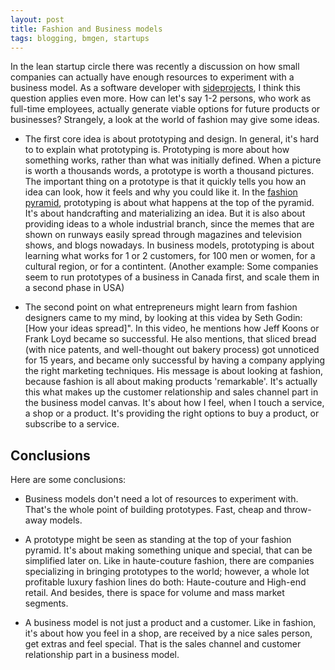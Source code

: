 ```yaml
---
layout: post
title: Fashion and Business models
tags: blogging, bmgen, startups
---
```

In the lean startup circle there was recently a discussion on how small companies can actually have enough resources to experiment with a business model. As a software developer with [sideprojects](....), I think this question applies even more. How can let's say 1-2 persons, who work as full-time employees, actually generate viable options for future products or businesses? Strangely, a look at the world of fashion may give some ideas.

* The first core idea is about prototyping and design. In general, it's hard to to explain what prototyping is. Prototyping is more about how something works, rather than what was initially defined. When a picture is worth a thousands words, a prototype is worth a thousand pictures. The important thing on a prototype is that it quickly tells you how an idea can look, how it feels and why you could like it. In the [fashion pyramid](http://www.fashionindie.com/runway-to-red-carpet-in-armani-prive-haute-couture/), prototyping is about what happens at the top of the pyramid. It's about handcrafting and materializing an idea. But it is also about providing ideas to a whole industrial branch, since the memes that are shown on runways easily spread through magazines and television shows, and blogs nowadays. In business models, prototyping is about learning what works for 1 or 2 customers, for 100 men or women, for a cultural region, or for a contintent. (Another example: Some companies seem to run prototypes of a business in Canada first, and scale them in a second phase in USA)

* The second point on what entrepreneurs might learn from fashion designers came to my mind, by looking at this videa by Seth Godin: [How your ideas spread]". In this video, he mentions how Jeff Koons or Frank Loyd became so successful. He also mentions, that sliced bread (with nice patents, and well-thought out bakery process) got unnoticed for 15 years, and became only successful by having a company applying the right marketing techniques. His message is about looking at fashion, because fashion is all about making products 'remarkable'. It's actually this what makes up the customer relationship and sales channel part in the business model canvas. It's about how I feel, when I touch a service, a shop or a product. It's providing the right options to buy a product, or subscribe to a service. 

## Conclusions
Here are some conclusions:

* Business models don't need a lot of resources to experiment with. That's the whole point of building prototypes. Fast, cheap and throw-away models.

* A prototype might be seen as standing at the top of your fashion pyramid. It's about making something unique and special, that can be simplified later on. Like in haute-couture fashion, there are companies specializing in bringing prototypes to the world; however, a whole lot profitable luxury fashion lines do both: Haute-couture and High-end retail. And besides, there is space for volume and mass market segments.

* A business model is not just a product and a customer. Like in fashion, it's about how you feel in a shop, are received by a nice sales person, get extras and feel special. That is the sales channel and customer relationship part in a business model.

